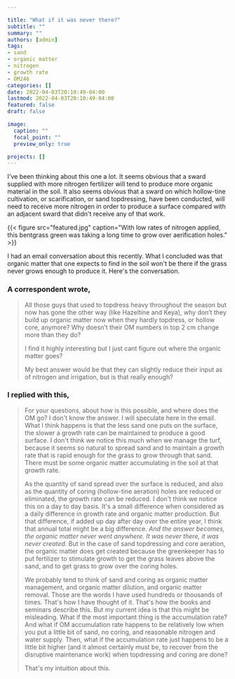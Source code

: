 ```yaml
---

title: "What if it was never there?"
subtitle: ""
summary: ""
authors: [admin]
tags: 
- sand
- organic matter
- nitrogen
- growth rate
- OM246
categories: []
date: 2022-04-03T20:10:49-04:00
lastmod: 2022-04-03T20:10:49-04:00
featured: false
draft: false

image:
  caption: ""
  focal_point: ""
  preview_only: true

projects: []
---
```


I've been thinking about this one a lot. It seems obvious that a sward supplied with more nitrogen fertilizer will tend to produce more organic material in the soil. It also seems obvious that a sward on which hollow-tine cultivation, or scarification, or sand topdressing, have been conducted, will need to receive more nitrogen in order to produce a surface compared with an adjacent sward that didn't receive any of that work.

{{< figure src="featured.jpg" caption="With low rates of nitrogen applied, this bentgrass green was taking a long time to grow over aerification holes." >}}

I had an email conversation about this recently. What I concluded was that organic matter that one expects to find in the soil won't be there if the grass never grows enough to produce it. Here's the conversation.

### A correspondent wrote,

> All those guys that used to topdress heavy throughout the season but now has gone the other way (like Hazeltine and Keya), why don’t they build up organic matter now when they hardly topdress, or hollow core, anymore? Why doesn’t their OM numbers in top 2 cm change more than they do?
>
> I find it highly interesting but I just cant figure out where the organic matter goes?
> 
> My best answer would be that they can slightly reduce their input as of nitrogen and irrigation, but is that really enough?

### I replied with this, 

> For your questions, about how is this possible, and where does the OM go? I don't know the answer. I will speculate here in the email. What I think happens is that the less sand one puts on the surface, the slower a growth rate can be maintained to produce a good surface. I don't think we notice this much when we manage the turf, because it seems so natural to spread sand and to maintain a growth rate that is rapid enough for the grass to grow through that sand. There must be some organic matter accumulating in the soil at that growth rate.
>
> As the quantity of sand spread over the surface is reduced, and also as the quantity of coring (hollow-tine aeration) holes are reduced or eliminated, the growth rate can be reduced. I don't think we notice this on a day to day basis. It's a small difference when considered as a daily difference in growth rate and organic matter production. But that difference, if added up day after day over the entire year, I think that annual total might be a big difference. *And the answer becomes, the organic matter never went anywhere. It was never there, it was never created.* But in the case of sand topdressing and core aeration, the organic matter does get created because the greenkeeper has to put fertilizer to stimulate growth to get the grass leaves above the sand, and to get grass to grow over the coring holes.
>
> We probably tend to think of sand and coring as organic matter management, and organic matter dilution, and organic matter removal. Those are the words I have used hundreds or thousands of times. That's how I have thought of it. That's how the books and seminars describe this. But my current idea is that this might be misleading. What if the most important thing is the accumulation rate? And what if OM accumulation rate happens to be relatively low when you put a little bit of sand, no coring, and reasonable nitrogen and water supply. Then, what if the accumulation rate just happens to be a little bit higher (and it almost certainly must be, to recover from the disruptive maintenance work) when topdressing and coring are done?
>
> That's my intuition about this.
